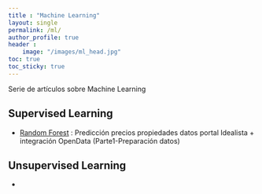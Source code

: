 ```yaml
---
title : "Machine Learning" 
layout: single
permalink: /ml/
author_profile: true
header :
    image: "/images/ml_head.jpg"
toc: true
toc_sticky: true
---
```


Serie de artículos sobre Machine Learning

## Supervised Learning 

*  [Random Forest](https://issamfakhari.github.io/ml/Idealista/) : Predicción precios propiedades datos portal Idealista + integración OpenData (Parte1-Preparación datos) 


## Unsupervised Learning
* 



